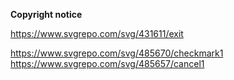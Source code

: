 
**Copyright notice**


https://www.svgrepo.com/svg/431611/exit

https://www.svgrepo.com/svg/485670/checkmark1
https://www.svgrepo.com/svg/485657/cancel1

